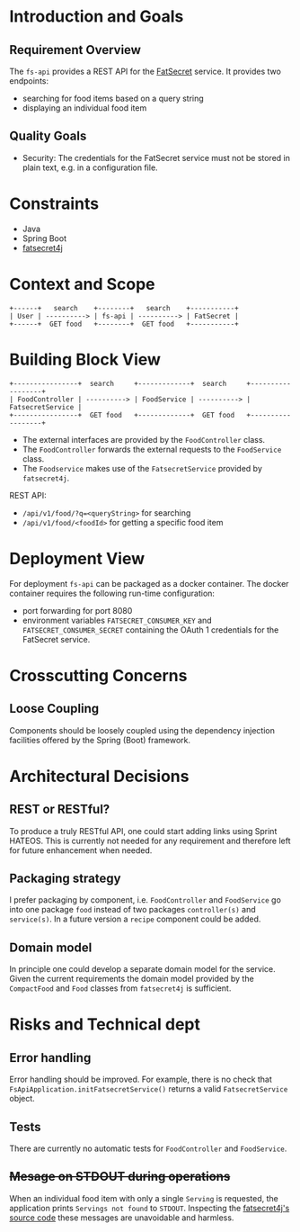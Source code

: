 # Introduction and Goals

## Requirement Overview

The `fs-api` provides a REST API for the
[FatSecret](https://fatsecret.com) service. It provides two endpoints:

* searching for food items based on a query string
* displaying an individual food item

## Quality Goals

* Security: The credentials for the FatSecret service must not be stored
  in plain text, e.g. in a configuration file.

# Constraints

* Java
* Spring Boot
* [fatsecret4j](https://www.fatsecret4j.com/)

# Context and Scope

```
+------+   search    +--------+   search    +-----------+
| User | ----------> | fs-api | ----------> | FatSecret |
+------+  GET food   +--------+  GET food   +-----------+
```

# Building Block View

```
+----------------+  search     +-------------+  search     +------------------+
| FoodController | ----------> | FoodService | ----------> | FatsecretService |
+----------------+  GET food   +-------------+  GET food   +------------------+
```

* The external interfaces are provided by the `FoodController` class.
* The `FoodController` forwards the external requests to the
  `FoodService` class.
* The `Foodservice` makes use of the `FatsecretService` provided by
  `fatsecret4j`.

REST API:
* `/api/v1/food/?q=<queryString>` for searching
* `/api/v1/food/<foodId>` for getting a specific food item

# Deployment View

For deployment `fs-api` can be packaged as a docker container. The
docker container requires the following run-time configuration:

* port forwarding for port 8080
* environment variables `FATSECRET_CONSUMER_KEY` and
  `FATSECRET_CONSUMER_SECRET` containing the OAuth 1 credentials for the
  FatSecret service.

# Crosscutting Concerns

## Loose Coupling

Components should be loosely coupled using the dependency injection
facilities offered by the Spring (Boot) framework.

# Architectural Decisions

## REST or RESTful?

To produce a truly RESTful API, one could start adding links using
Sprint HATEOS. This is currently not needed for any requirement and
therefore left for future enhancement when needed.


## Packaging strategy

I prefer packaging by component, i.e. `FoodController` and `FoodService`
go into one package `food` instead of two packages `controller(s)` and
`service(s)`. In a future version a `recipe` component could be added.


## Domain model

In principle one could develop a separate domain model for the service.
Given the current requirements the domain model provided by the
`CompactFood` and `Food` classes from `fatsecret4j` is sufficient.

# Risks and Technical dept

## Error handling

Error handling should be improved. For example, there is no check that
`FsApiApplication.initFatsecretService()` returns a valid
`FatsecretService` object.

## Tests

There are currently no automatic tests for `FoodController` and
`FoodService`.

## ~~Mesage on STDOUT during operations~~

When an individual food item with only a single `Serving` is requested,
the application prints `Servings not found` to `STDOUT`. Inspecting the
[fatsecret4j's source
code](https://github.com/fatsecret/fatsecret4j/blob/0cdeb5eb0af29f8dd0dfa0c6d90c4caf12731fb3/src/main/java/com/fatsecret/platform/utils/FoodUtility.java#L59-L65)
these messages are unavoidable and harmless.
